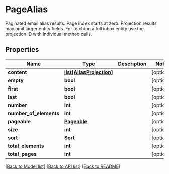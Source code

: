 # PageAlias

Paginated email alias results. Page index starts at zero. Projection results may omit larger entity fields. For fetching a full inbox entity use the projection ID with individual method calls.
## Properties
Name | Type | Description | Notes
------------ | ------------- | ------------- | -------------
**content** | [**list[AliasProjection]**](AliasProjection) |  | [optional] 
**empty** | **bool** |  | [optional] 
**first** | **bool** |  | [optional] 
**last** | **bool** |  | [optional] 
**number** | **int** |  | [optional] 
**number_of_elements** | **int** |  | [optional] 
**pageable** | [**Pageable**](Pageable) |  | [optional] 
**size** | **int** |  | [optional] 
**sort** | [**Sort**](Sort) |  | [optional] 
**total_elements** | **int** |  | [optional] 
**total_pages** | **int** |  | [optional] 

[[Back to Model list]](../README#documentation-for-models) [[Back to API list]](../README#documentation-for-api-endpoints) [[Back to README]](../README)


